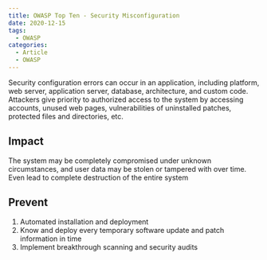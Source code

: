 ```yaml
---
title: OWASP Top Ten - Security Misconfiguration
date: 2020-12-15
tags:
  - OWASP
categories:
  - Article
  - OWASP
---
```


Security configuration errors can occur in an application, including platform, web server, application server, database, architecture, and custom code. Attackers give priority to authorized access to the system by accessing accounts, unused web pages, vulnerabilities of uninstalled patches, protected files and directories, etc.
## Impact
The system may be completely compromised under unknown circumstances, and user data may be stolen or tampered with over time. Even lead to complete destruction of the entire system

## Prevent

1. Automated installation and deployment
2. Know and deploy every temporary software update and patch information in time
3. Implement breakthrough scanning and security audits